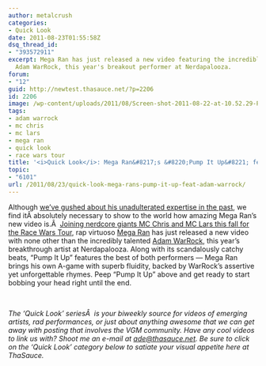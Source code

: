 ```yaml
---
author: metalcrush
categories:
- Quick Look
date: 2011-08-23T01:55:58Z
dsq_thread_id:
- "393572911"
excerpt: Mega Ran has just released a new video featuring the incredible talents of
  Adam WarRock, this year's breakout performer at Nerdapalooza.
forum:
- "12"
guid: http://newtest.thasauce.net/?p=2206
id: 2206
image: /wp-content/uploads/2011/08/Screen-shot-2011-08-22-at-10.52.29-PM-75x54.png
tags:
- adam warrock
- mc chris
- mc lars
- mega ran
- quick look
- race wars tour
title: '<i>Quick Look</i>: Mega Ran&#8217;s &#8220;Pump It Up&#8221; feat. Adam WarRock'
topic:
- "6101"
url: /2011/08/23/quick-look-mega-rans-pump-it-up-feat-adam-warrock/
---
```


<center>
</center>


  
Although [we&#8217;ve gushed about his unadulterated expertise in the past](http://thasauce.net/2011/06/26/mega-ran-releases-new-video-one-winged-angel/), we find itÂ absolutely necessary to show to the world how amazing Mega Ran&#8217;s new video is.Â  [Jo](http://megaran.com/2011/08/mega-ran-joining-mc-chris-for-the-race-wars-tour/)[ining nerdcore giants MC Chris and MC Lars this fall for the Race Wars Tour](http://megaran.com/2011/08/mega-ran-joining-mc-chris-for-the-race-wars-tour/), rap virtuoso [Mega Ran](http://megaran.com/) has just released a new video with none other than the incredibly talented [Adam WarRock](http://www.adamwarrock.com/), this year&#8217;s breakthrough artist at Nerdapalooza. Along with its scandalously catchy beats, &#8220;Pump It Up&#8221; features the best of both performers &#8212; Mega Ran brings his own A-game with superb fluidity, backed by WarRock&#8217;s assertive yet unforgettable rhymes. Peep &#8220;Pump It Up&#8221; above and get ready to start bobbing your head right until the end.

&nbsp;

_The &#8216;Quick Look&#8217; seriesÂ  is your biweekly source for videos of emerging artists, rad performances, or just about anything awesome that we can get away with posting that involves the VGM community. Have any cool videos to link us with? Shoot me an e-mail at ade@thasauce.net. Be sure to click on the &#8216;Quick Look&#8217; category below to satiate your visual appetite here at ThaSauce._